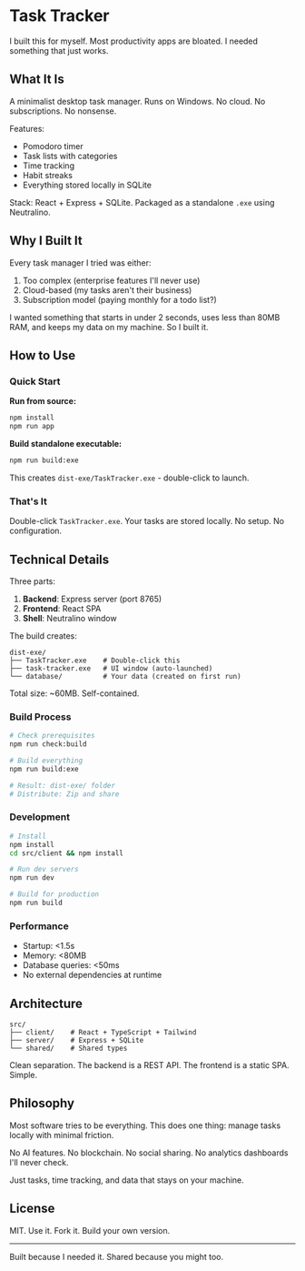 # Task Tracker

I built this for myself. Most productivity apps are bloated. I needed something that just works.

## What It Is

A minimalist desktop task manager. Runs on Windows. No cloud. No subscriptions. No nonsense.

Features:
- Pomodoro timer
- Task lists with categories
- Time tracking
- Habit streaks
- Everything stored locally in SQLite

Stack: React + Express + SQLite. Packaged as a standalone `.exe` using Neutralino.

## Why I Built It

Every task manager I tried was either:
1. Too complex (enterprise features I'll never use)
2. Cloud-based (my tasks aren't their business)
3. Subscription model (paying monthly for a todo list?)

I wanted something that starts in under 2 seconds, uses less than 80MB RAM, and keeps my data on my machine. So I built it.

## How to Use

### Quick Start

**Run from source:**
```bash
npm install
npm run app
```

**Build standalone executable:**
```bash
npm run build:exe
```

This creates `dist-exe/TaskTracker.exe` - double-click to launch.

### That's It

Double-click `TaskTracker.exe`. Your tasks are stored locally. No setup. No configuration.

## Technical Details

Three parts:
1. **Backend**: Express server (port 8765)
2. **Frontend**: React SPA
3. **Shell**: Neutralino window

The build creates:
```
dist-exe/
├── TaskTracker.exe    # Double-click this
├── task-tracker.exe   # UI window (auto-launched)
└── database/          # Your data (created on first run)
```

Total size: ~60MB. Self-contained.

### Build Process

```bash
# Check prerequisites
npm run check:build

# Build everything
npm run build:exe

# Result: dist-exe/ folder
# Distribute: Zip and share
```

### Development

```bash
# Install
npm install
cd src/client && npm install

# Run dev servers
npm run dev

# Build for production
npm run build
```

### Performance

- Startup: <1.5s
- Memory: <80MB
- Database queries: <50ms
- No external dependencies at runtime

## Architecture

```
src/
├── client/    # React + TypeScript + Tailwind
├── server/    # Express + SQLite
└── shared/    # Shared types
```

Clean separation. The backend is a REST API. The frontend is a static SPA. Simple.

## Philosophy

Most software tries to be everything. This does one thing: manage tasks locally with minimal friction.

No AI features. No blockchain. No social sharing. No analytics dashboards I'll never check.

Just tasks, time tracking, and data that stays on your machine.

## License

MIT. Use it. Fork it. Build your own version.

---

Built because I needed it. Shared because you might too.